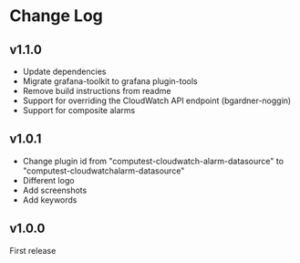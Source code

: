 # Change Log

## v1.1.0
* Update dependencies
* Migrate grafana-toolkit to grafana plugin-tools
* Remove build instructions from readme
* Support for overriding the CloudWatch API endpoint (bgardner-noggin)
* Support for composite alarms

## v1.0.1
* Change plugin id from "computest-cloudwatch-alarm-datasource" to "computest-cloudwatchalarm-datasource"
* Different logo
* Add screenshots
* Add keywords

## v1.0.0
First release

